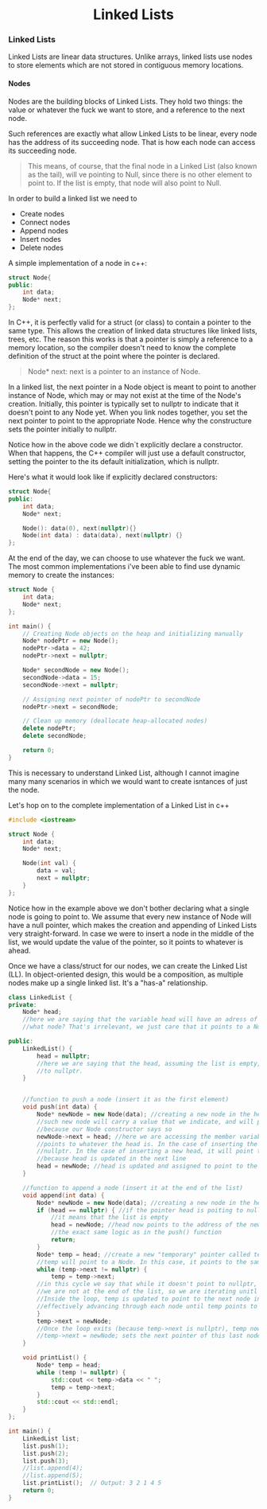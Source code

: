<div align="center">
  <h1>Linked Lists</h1>
</div>

### Linked Lists
Linked Lists are linear data structures. Unlike arrays, linked lists use nodes to store elements which are not stored in contiguous memory locations.

#### Nodes

Nodes are the building blocks of Linked Lists. They hold two things: the value or whatever the fuck we want to store, and a reference to the next node.

Such references are exactly what allow Linked Lists to be linear, every node has the address of its succeeding node. That is how each node can access its succeeding node. 
> This means, of course, that the final node in a Linked List (also known as the tail), will ve pointing to Null, since there is no other element to point to. If the list is empty, that node will also point to Null.


In order to build a linked list we need to
* Create nodes
* Connect nodes
* Append nodes
* Insert nodes
* Delete nodes


A simple implementation of a node in c++:

```cpp
struct Node{
public:    
    int data;
    Node* next;
};
```

In C++, it is perfectly valid for a struct (or class) to contain a pointer to the same type. This allows the creation of linked data structures like linked lists, trees, etc. The reason this works is that a pointer is simply a reference to a memory location, so the compiler doesn't need to know the complete definition of the struct at the point where the pointer is declared.

>Node* next: next is a pointer to an instance of Node.
 

In a linked list, the next pointer in a Node object is meant to point to another instance of Node, which may or may not exist at the time of the Node's creation. Initially, this pointer is typically set to nullptr to indicate that it doesn't point to any Node yet. When you link nodes together, you set the next pointer to point to the appropriate Node. Hence why the constructure sets the pointer initially to nullptr.

Notice how in the above code we didn´t explicitly declare a constructor. When that happens, the C++ compiler will just use a default constructor, setting the pointer to the its default initialization, which is nullptr.

Here's what it would look like if explicitly declared constructors:

```cpp
struct Node{
public:    
    int data;
    Node* next;

    Node(): data(0), next(nullptr){}
    Node(int data) : data(data), next(nullptr) {}
};
```

At the end of the day, we can choose to use whatever the fuck we want. The most common implementations i've been able to find use dynamic memory to create the instances:

```cpp
struct Node {
    int data;
    Node* next;
};

int main() {
    // Creating Node objects on the heap and initializing manually
    Node* nodePtr = new Node();
    nodePtr->data = 42;
    nodePtr->next = nullptr;

    Node* secondNode = new Node();
    secondNode->data = 15;
    secondNode->next = nullptr;

    // Assigning next pointer of nodePtr to secondNode
    nodePtr->next = secondNode;

    // Clean up memory (deallocate heap-allocated nodes)
    delete nodePtr;
    delete secondNode;

    return 0;
}

```

This is necessary to understand Linked List, although I cannot imagine many many scenarios in which we would want to create isntances
of just the node.

Let's hop on to the complete implementation of a Linked List in c++

```cpp
#include <iostream>

struct Node {
    int data;
    Node* next;

    Node(int val) {
        data = val;
        next = nullptr;
    }
};
```

Notice how in the example above we don't bother declaring what a single node is going to point to.
We assume that every new instance of Node will have a null pointer, which makes the creation and appending
of Linked Lists very straight-forward. In case we were to insert a node in the middle of the list,
we would update the value of the pointer, so it points to whatever is ahead.

Once we have a class/struct for our nodes, we can create the Linked List (LL). In object-oriented design,
this would be a composition, as multiple nodes make up a single linked list. It's a "has-a" relationship. 

```cpp
class LinkedList {
private:
    Node* head;
    //here we are saying that the variable head will have an adress of a Node.
    //what node? That's irrelevant, we just care that it points to a Node.

public:
    LinkedList() {
        head = nullptr;
        //here we are saying that the head, assuming the list is empty, will point
        //to nullptr. 
    }


    //function to push a node (insert it as the first element)
    void push(int data) {
        Node* newNode = new Node(data); //creating a new node in the heap.
        //such new node will carry a value that we indicate, and will point to nullptr
        //because our Node constructor says so
        newNode->next = head; //here we are accessing the member variable next, and saying that it
        //points to whatever the head is. In the case of inserting the very first node, it will point to 
        //nullptr. In the case of inserting a new head, it will point to the adress of the old head
        //because head is updated in the next line 
        head = newNode; //head is updated and assigned to point to the address of newNode
    }

    //function to append a node (insert it at the end of the list)
    void append(int data) {
        Node* newNode = new Node(data); //creating a new node in the heap
        if (head == nullptr) { //if the pointer head is poiting to nullptr
            //it means that the list is empty
            head = newNode; //head now points to the address of the new node
            //the exact same logic as in the push() function
            return;
        }
        Node* temp = head; //create a new "temporary" pointer called temp
        //temp will point to a Node. In this case, it points to the same adress as the head
        while (temp->next != nullptr) {
            temp = temp->next;
        //in this cycle we say that while it doesn't point to nullptr, it means that
        //we are not at the end of the list, so we are iterating unitl we reach the end
        //Inside the loop, temp is updated to point to the next node in the list (temp = temp->next), 
        //effectively advancing through each node until temp points to the last node.
        }
        temp->next = newNode;
        //Once the loop exits (because temp->next is nullptr), temp now points to the last node in the list.
        //temp->next = newNode; sets the next pointer of this last node to point to newNode, thereby appending newNode at the end of the linked list.
    }

    void printList() {
        Node* temp = head;
        while (temp != nullptr) {
            std::cout << temp->data << " ";
            temp = temp->next;
        }
        std::cout << std::endl;
    }
};

int main() {
    LinkedList list;
    list.push(1);
    list.push(2);
    list.push(3);
    //list.append(4);
    //list.append(5);
    list.printList();  // Output: 3 2 1 4 5
    return 0;
}

```
